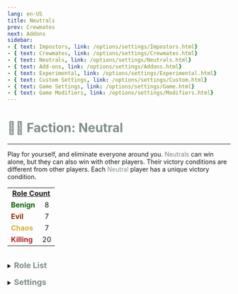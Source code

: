 ```yaml
---
lang: en-US
title: Neutrals
prev: Crewmates
next: Addons
sidebar: 
- { text: Impostors, link: /options/settings/Impostors.html}
- { text: Crewmates, link: /options/settings/Crewmates.html} 
- { text: Neutrals, link: /options/settings/Neutrals.html}
- { text: Add-ons, link: /options/settings/Addons.html}
- { text: Experimental, link: /options/settings/Experimental.html}
- { text: Custom Settings, link: /options/settings/Custom.html}
- { text: Game Settings, link: /options/settings/Game.html}
- { text: Game Modifiers, link: /options/settings/Modifiers.html}
---
```


# <font color="#7f8c8d">👨‍🚀 <b>Faction: Neutral</b></font> <Badge text="Total: 42" type="tip" vertical="middle"/>
---

Play for yourself, and eliminate everyone around you. <font color=gray>Neutrals</font> can win alone, but they can also win with other players. Their victory conditions are different from other players. Each <font color=#7f8c8d>Neutral</font> player has a unique victory condition.

<table>
<tr>
<td colspan="2" align="center"><b><u>Role Count</u></b></td>
</tr>
<tr>
<td><font color=#046300><b>Benign</b></font></td>
<td align="center">8</td>
</tr>
<tr>
<td><font color=#912900><b>Evil</b></font></td>
<td align="center">7</td>
</tr>
<tr>
<td><font color=#d4af37><b>Chaos</b></font></td>
<td align="center">7</td>
</tr>
<tr>
<td><font color=#b22222><b>Killing</b></font></td>
<td align="center">20</td>
</tr>
</table>
<br>

<details>
<summary><font color=#7f8c8d size='4em'><b>Role List</b><br></font></summary> 
<br>

<details>
<summary><font color=#7f8c8d>A</font></summary>
<br>

<font color=#046300><b>Benign</b></font>: [Amnesiac](/options/neutrals/benign/Amnesiac) <br>
<font color=red><b>Killing</b></font>: [Arsonist](/options/neutrals/killing/Arsonist)
</details>
<br>
<details>
<summary><font color=#7f8c8d>B</font></summary>
<br>

<font color=red><b>Killing</b></font>: [Blood Knight](/options/neutrals/killing/BloodKnight)
</details>
<br>
<details>
<summary><font color=#7f8c8d>C</font></summary>
<br>

<font color=#912900><b>Evil</b></font>: [Cursed Soul](/options/neutrals/evil/CursedSoul) <br>
<font color=#d4af37><b>Chaos</b></font>: [Collector](/options/neutrals/chaos/Collector) | [Cultist](/options/neutrals/chaos/Cultist)
</details>
<br>
<details>
<summary><font color=#7f8c8d>D</font></summary>
<br>

<font color=#912900><b>Evil</b></font>: [Demon](/options/neutrals/evil/Demon) | [Doomsayer](/options/neutrals/evil/Doomsayer)
</details>
<br>
<details>
<summary><font color=#7f8c8d>E</font></summary>

<font color=#912900><b>Evil</b></font>: [Executioner](/options/neutrals/evil/Executioner)
</details>
<br>
<details>
<summary><font color=#7f8c8d>F</font></summary>

<font color=#046300><b>Benign</b></font>: [Follower](/options/neutrals/benign/Follower)
</details>
<br>
<details>
<summary><font color=#7f8c8d>G</font></summary>
<br>

<font color=red><b>Killing</b></font>: [Glitch](/options/neutrals/killing/Glitch)
</details>
<br>
<details>
<summary><font color=#7f8c8d>H</font></summary>
<br>

<font color=#046300><b>Benign</b></font>: [Hater](/options/neutrals/benign/Hater) <br>
<font color=red><b>Killing</b></font>: [Hex Master](/options/neutrals/killing/HexMaster)
</details>
<br>
<details>
<summary><font color=#7f8c8d>I</font></summary>
<br>

<font color=#912900><b>Evil</b></font>: [Innocent](/options/neutrals/evil/Innocent) <br>
<font color=red><b>Killing</b></font>: [Infectious](/options/neutrals/killing/Infectious)
</details>
<br>
<details>
<summary><font color=#7f8c8d>J</font></summary>

<font color=#912900><b>Evil</b></font>: [Jester](/options/neutrals/evil/Jester) <br>
<font color=red><b>Killing</b></font>: [Jackal](/options/neutrals/killing/Jackal) | [Jinx](/options/neutrals/killing/Jinx) | [Juggernaut](/options/neutrals/killing/Juggernaut)
</details>
<br>
<details>
<summary><font color=#7f8c8d>K</font></summary>

N/A
</details>
<br>
<details>
<summary><font color=#7f8c8d>L</font></summary>
<br>

<font color=#046300><b>Benign</b></font>: [Lawyer](/options/neutrals/benign/Lawyer)
</details>
<br>
<details>
<summary><font color=#7f8c8d>M</font></summary>
<br>

<font color=#046300><b>Benign</b></font>: [Maverick](/options/neutrals/benign/Maverick) <br>
<font color=#912900><b>Evil</b></font>: [Masochist](/options/neutrals/evil/Masochist) <br>
<font color=red><b>Killing</b></font>: [Medusa](/options/neutrals/killing/Medusa)
</details>
<br>
<details>
<summary><font color=#7f8c8d>N</font></summary>
<br>

N/A
</details>
<br>
<details>
<summary><font color=#7f8c8d>O</font></summary>

<font color=#046300><b>Benign</b></font>: [Opportunist](/options/neutrals/benign/Opportunist)
</details>
<br>
<details>
<summary><font color=#7f8c8d>P</font></summary>

<font color=#046300><b>Benign</b></font>: [Pursuer](/options/neutrals/benign/Pursuer) <br>
<font color=#d4af37><b>Chaos</b></font>: [Phantom](/options/neutrals/chaos/Phantom) | [Pirate](/options/neutrals/chaos/Pirate) <br>
<font color=red><b>Killing</b></font>: [Pelican](/options/neutrals/killing/Pelican) | [Pickpocket](/options/neutrals/killing/Pickpocket) | [Plaguebearer](/options/neutrals/killing/Plaguebearer) | [Poisoner](/options/neutrals/killing/Poisoner)
</details>
<br>
<details>
<summary><font color=#7f8c8d>Q</font></summary>
<br>

N/A
</details>
<br>
<details>
<summary><font color=#7f8c8d>R</font></summary>
<br>

<font color=red><b>Killing</b></font>: [Ritualist](/options/neutrals/killing/Ritualist)
</details>
<br>
<details>
<summary><font color=#7f8c8d>S</font></summary>
<br>

<font color=red><b>Killing</b></font>: [Serial Killer](/options/neutrals/killing/SerialKiller) | [Shroud](/options/neutrals/killing/Shroud) | [Stalker](/options/neutrals/killing/Stalker)
</details>
<br>
<details>
<summary><font color=#7f8c8d>T</font></summary>

<font color=#d4af37><b>Chaos</b></font>: [Terrorist](/options/neutrals/chaos/Terrorist) <br>
<font color=red><b>Killing</b></font>: [Traitor](/options/neutrals/killing/Traitor)
</details>
<br>
<details>
<summary><font color=#7f8c8d>U</font></summary>
<br>

N/A
</details>
<br>
<details>
<summary><font color=#7f8c8d>V</font></summary>

<font color=#d4af37><b>Chaos</b></font>: [Vulture](/options/neutrals/chaos/Vulture) <br>
<font color=red><b>Killing</b></font>: [Virus](/options/neutrals/killing/Virus)
</details>
<br>
<details>
<summary><font color=#7f8c8d>W</font></summary>

<font color=#046300><b>Benign</b></font>: [Witch](/options/neutrals/benign/Witch) <br>
<font color=#d4af37><b>Chaos</b></font>: [Workaholic](/options/neutrals/chaos/Workaholic) <br>
<font color=red><b>Killing</b></font>: [Wraith](/options/neutrals/killing/Wraith)
</details>
<br>
<details>
<summary><font color=#7f8c8d>X</font></summary>
N/A
</details>
<br>
<details>
<summary><font color=#7f8c8d>Y</font></summary>
N/A
</details>
<br>
<details>
<summary><font color=#7f8c8d>Z</font></summary>
N/A
</details>
<br>
</details>
<br>

<details>
<summary><font color=#7f8c8d size='4em'><b>Settings</b></font></summary>
<br>
Below are settings to make the game more balanced based on your lobby's style of gameplay:

* Minimum Amount of Non-<font color=#7f8c8d>Neutral</font> Killing roles
  * Set the minimal amount of Non-<font color=#7f8c8d>Neutral</font> Killing roles allowed in the round
* Maximum Amount of Non-<font color=#7f8c8d>Neutral</font> Killing roles
  * Set the max amount of Non-<font color=#7f8c8d>Neutral</font> Killing roles allowed in the round
* Minimum Amount of <font color=#7f8c8d>Neutral</font> Killing roles
  * Set the minimal amount of <font color=#7f8c8d>Neutral</font> Killing roles allowed in the round
* Maximum Amount of <font color=#7f8c8d>Neutral</font> Killing roles
  * Set the max amount of Non-<font color=#7f8c8d>Neutral</font> Killing roles allowed in the round
* <font color=#7f8c8d>Neutrals</font> win together
  * <font color=green>ON</font>: Certain <font color=#7f8c8d>Neutral</font> Types will win together
    * If a Killing-<font color=#7f8c8d>Neutral</font> wins, all Killing-<font color=#7f8c8d>Neutrals</font> win. If an Evil-<font color=#7f8c8d>Neutral</font> wins, all Evil-<font color=#7f8c8d>Neutrals</font> win
  * <font color=red>OFF</font>: <font color=#7f8c8d>Neutrals</font> will win on their own team (Ex: Arsonist wins alone)
    * All <font color=#7f8c8d>Neutrals</font> win together
      * <font color=green>ON</font>: ALL <font color=#7f8c8d>Neutrals</font> win together, even if they are Evil, Killing, or Chaos Neutrals
      * <font color=red>OFF</font>: Only each <font color=#7f8c8d>Neutral</font> Type will win together
</details>